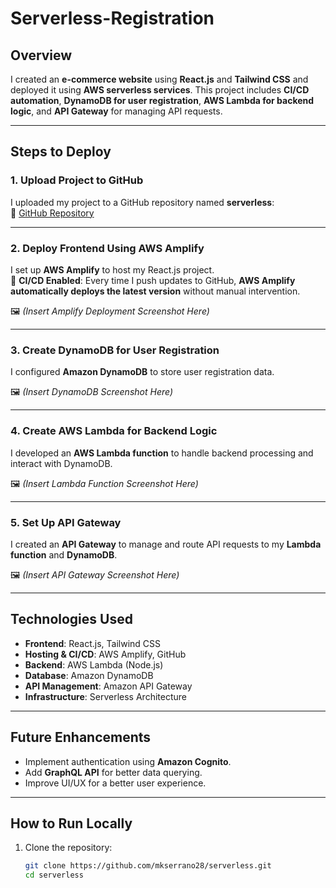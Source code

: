 # Serverless-Registration

## Overview
I created an **e-commerce website** using **React.js** and **Tailwind CSS** and deployed it using **AWS serverless services**. This project includes **CI/CD automation**, **DynamoDB for user registration**, **AWS Lambda for backend logic**, and **API Gateway** for managing API requests.

---

## Steps to Deploy

### **1. Upload Project to GitHub**
I uploaded my project to a GitHub repository named **serverless**:  
🔗 [GitHub Repository](https://github.com/mkserrano28/serverless)

---

### **2. Deploy Frontend Using AWS Amplify**
I set up **AWS Amplify** to host my React.js project.  
📌 **CI/CD Enabled**: Every time I push updates to GitHub, **AWS Amplify automatically deploys the latest version** without manual intervention.

🖼️ *(Insert Amplify Deployment Screenshot Here)*

---

### **3. Create DynamoDB for User Registration**
I configured **Amazon DynamoDB** to store user registration data.

🖼️ *(Insert DynamoDB Screenshot Here)*

---

### **4. Create AWS Lambda for Backend Logic**
I developed an **AWS Lambda function** to handle backend processing and interact with DynamoDB.

🖼️ *(Insert Lambda Function Screenshot Here)*

---

### **5. Set Up API Gateway**
I created an **API Gateway** to manage and route API requests to my **Lambda function** and **DynamoDB**.

🖼️ *(Insert API Gateway Screenshot Here)*

---

## **Technologies Used**
- **Frontend**: React.js, Tailwind CSS
- **Hosting & CI/CD**: AWS Amplify, GitHub
- **Backend**: AWS Lambda (Node.js)
- **Database**: Amazon DynamoDB
- **API Management**: Amazon API Gateway
- **Infrastructure**: Serverless Architecture

---

## **Future Enhancements**
- Implement authentication using **Amazon Cognito**.
- Add **GraphQL API** for better data querying.
- Improve UI/UX for a better user experience.

---

## **How to Run Locally**
1. Clone the repository:
   ```sh
   git clone https://github.com/mkserrano28/serverless.git
   cd serverless

